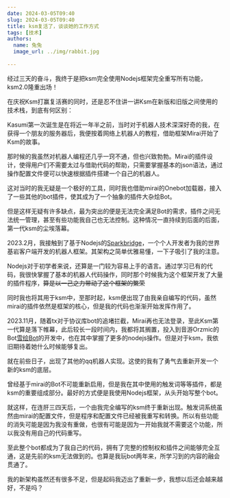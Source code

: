 ```yaml
---
date: 2024-03-05T09:40
slug: 2024-03-05T09:40
title: ksm复活了，谈谈她的工作方式
tags: [技术]
authors:
  name: 兔兔
  image_url: ../img/rabbit.jpg
 
---
```


经过三天的奋斗，我终于是把ksm完全使用Nodejs框架完全重写所有功能，ksm2.0隆重出场！

在庆祝Ksm打赢复活赛的同时，还是忍不住讲一讲Ksm在新版和旧版之间使用的技术栈，到底有何区别：

Kasumi第一次诞生是在将近一年半之前，当时对于机器人技术深深好奇的我，在获得一个朋友的服务器后，我便按着网络上机器人的教程，借助框架Mirai开始了Ksm的故事。

那时候的我虽然对机器人编程还几乎一窍不通，但也兴致勃勃。Mirai的插件设计，使得用户们不需要太过与借助代码的帮助，只需要掌握基本的json语法，通过操作配置文件便可以快速根据插件搭建一个自己的机器人。

这对当时的我无疑是一个极好的工具，同时我也借助mirai的Onebot加载器，接入了一些其他的bot插件，使其成为了一个抽象的插件大杂烩Bot。

但是这样无疑有许多缺点，最为突出的便是无法完全满足Bot的需求，插件之间无法统一管理，甚至有些功能我自己也无法控制。这种情况一直持续到后面的后面，第一代ksm的尘埃落幕。

2023.2月，我接触到了基于Nodejs的[Sparkbridge](http://sparkbridge.cn)，一个个人开发者为我的世界基岩客户端开发的机器人框架。其架构之简单优雅易懂，一下子吸引了我的注意。

Nodejs对于初学者来说，还算是一门较为容易上手的语言。通过学习已有的代码，我很快掌握了基本的机器人代码操作，同时那个时候我为这个框架开发了大量的插件程序，~~算是以一己之力带动了这个框架的繁荣~~

同时我也将其用于ksm中，至那时起，ksm便出现了由我亲自编写的代码，虽然mirai的插件依然是框架的核心，但是我的代码也渐渐开始发挥作用了。

2023.11月，随着tx对于协议库bot的追堵拦截，Mirai再也无法登录，至此Ksm第一代算是落下帷幕，此后较长一段时间内，我都将其搁置，投入到音游Orzmic的Bot[雪绘Bot](http://Yukiebot.top)的开发中，也在其中掌握了更多的nodejs操作。但是对于ksm，我依旧期待着她什么时候能够复出。

就在前些日子，出现了其他的qq机器人实现。这使的我有了勇气去重新开发一个新的ksm的底层。

曾经基于mirai的Bot不可能重新启用，但是我在其中使用的触发词等等插件，都是ksm的重要组成部分。最好的方式便是我使用Nodejs框架，从头开始写整个bot。

就这样，在连肝三四天后，一个由我完全编写的ksm终于重新出现。触发词系统虽然由mirai的配置文件，但是程序和配置文件已经被我重写和转换。所以有些功能的消失可能是因为我没有重做，也很有可能是因为一开始我就不需要这个功能，所以我没有用自己的代码重写。

至此整个bot都成为了我自己的代码，拥有了完整的控制权和插件之间能够完全互通，这是先前的ksm无法做到的。也算是我玩bot两年来，所学习到的内容的融会贯通了。

我的新架构虽然还有很多不足，但是起码我迈出了重新一步，我想以后还会越来越好，不是吗？